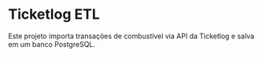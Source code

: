 # Ticketlog ETL

Este projeto importa transações de combustível via API da Ticketlog e salva em um banco PostgreSQL.
